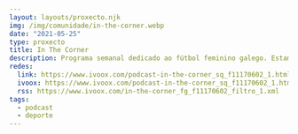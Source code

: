 ```yaml
---
layout: layouts/proxecto.njk
img: /img/comunidade/in-the-corner.webp
date: "2021-05-25"
type: proxecto
title: In The Corner
description: Programa semanal dedicado ao fútbol feminino galego. Estamos en antena, desde o 5 de febreiro do 2021, todos os venres de 12.00 a 13.00 h.
redes:
  link: https://www.ivoox.com/podcast-in-the-corner_sq_f11170602_1.html
  ivoox: https://www.ivoox.com/podcast-in-the-corner_sq_f11170602_1.html
  rss: https://www.ivoox.com/in-the-corner_fg_f11170602_filtro_1.xml
tags:
  - podcast
  - deporte
---
```

